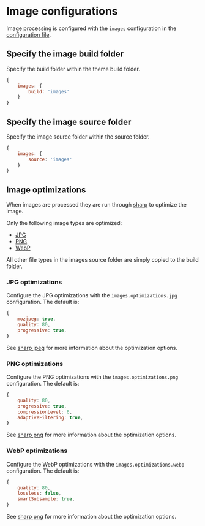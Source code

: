 # Image configurations

Image processing is configured with the `images` configuration in the [configuration file](/docs/Configuration.md).

## Specify the image build folder

Specify the build folder within the theme build folder.

```js
{
    images: {
        build: 'images'
    }
}
```

## Specify the image source folder

Specify the image source folder within the source folder.

```js
{
    images: {
        source: 'images'
    }
}
```

## Image optimizations

When images are processed they are run through [sharp](https://sharp.pixelplumbing.com/) to optimize the image. 

Only the following image types are optimized:

- [JPG](#jpg-optimizations)
- [PNG](#png-optimizations)
- [WebP](#webp-optimizations)

All other file types in the images source folder are simply copied to the build folder.

### JPG optimizations

Configure the JPG optimizations with the `images.optimizations.jpg` configuration. The default is:

```js
{
    mozjpeg: true,
    quality: 80,
    progressive: true,
}
```

See [sharp jpeg](https://sharp.pixelplumbing.com/api-output#jpeg) for more information about the optimization options.

### PNG optimizations

Configure the PNG optimizations with the `images.optimizations.png` configuration. The default is:

```js
{
    quality: 80,
    progressive: true,
    compressionLevel: 6,
    adaptiveFiltering: true,
}
```

See [sharp png](https://sharp.pixelplumbing.com/api-output#png) for more information about the optimization options.

### WebP optimizations

Configure the WebP optimizations with the `images.optimizations.webp` configuration. The default is:

```js
{
    quality: 80,
    lossless: false,
    smartSubsample: true,
}
```

See [sharp png](https://sharp.pixelplumbing.com/api-output#webp) for more information about the optimization options.

